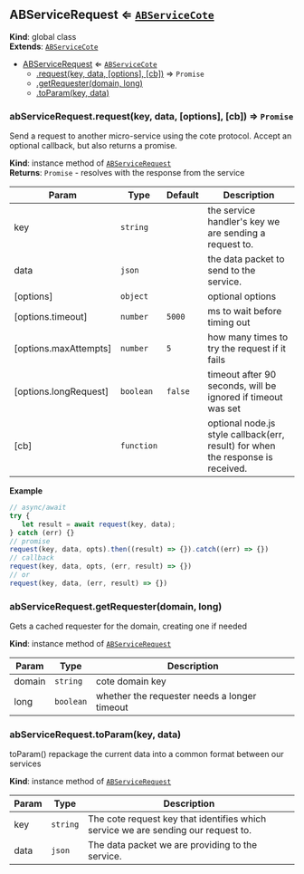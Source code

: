 <a name="ABServiceRequest"></a>

## ABServiceRequest ⇐ [<code>ABServiceCote</code>](./ABServiceCote.md#ABServiceCote)
**Kind**: global class  
**Extends**: [<code>ABServiceCote</code>](./ABServiceCote.md#ABServiceCote)  

* [ABServiceRequest](#ABServiceRequest) ⇐ [<code>ABServiceCote</code>](./ABServiceCote.md#ABServiceCote)
    * [.request(key, data, [options], [cb])](#ABServiceRequest+request) ⇒ <code>Promise</code>
    * [.getRequester(domain, long)](#ABServiceRequest+getRequester)
    * [.toParam(key, data)](./ABServiceCote.md#ABServiceCote+toParam)

<a name="ABServiceRequest+request"></a>

### abServiceRequest.request(key, data, [options], [cb]) ⇒ <code>Promise</code>
Send a request to another micro-service using the cote protocol. Accept an
optional callback, but also returns a promise.

**Kind**: instance method of [<code>ABServiceRequest</code>](#ABServiceRequest)  
**Returns**: <code>Promise</code> - resolves with the response from the service  

| Param | Type | Default | Description |
| --- | --- | --- | --- |
| key | <code>string</code> |  | the service handler's key we are sending a request to. |
| data | <code>json</code> |  | the data packet to send to the service. |
| [options] | <code>object</code> |  | optional options |
| [options.timeout] | <code>number</code> | <code>5000</code> | ms to wait before timing out |
| [options.maxAttempts] | <code>number</code> | <code>5</code> | how many times to try the request if  it fails |
| [options.longRequest] | <code>boolean</code> | <code>false</code> | timeout after 90 seconds, will be ignored if timeout was set |
| [cb] | <code>function</code> |  | optional node.js style callback(err, result) for when the response is received. |

**Example**  
```js
// async/await
try {
   let result = await request(key, data);
} catch (err) {}
// promise
request(key, data, opts).then((result) => {}).catch((err) => {})
// callback
request(key, data, opts, (err, result) => {})
// or
request(key, data, (err, result) => {})
```
<a name="ABServiceRequest+getRequester"></a>

### abServiceRequest.getRequester(domain, long)
Gets a cached requester for the domain, creating one if needed

**Kind**: instance method of [<code>ABServiceRequest</code>](#ABServiceRequest)  

| Param | Type | Description |
| --- | --- | --- |
| domain | <code>string</code> | cote domain key |
| long | <code>boolean</code> | whether the requester needs a longer timeout |

<a name="ABServiceCote+toParam"></a>

### abServiceRequest.toParam(key, data)
toParam()
repackage the current data into a common format between our services

**Kind**: instance method of [<code>ABServiceRequest</code>](#ABServiceRequest)  

| Param | Type | Description |
| --- | --- | --- |
| key | <code>string</code> | The cote request key that identifies which service we are sending 			our request to. |
| data | <code>json</code> | The data packet we are providing to the service. |

